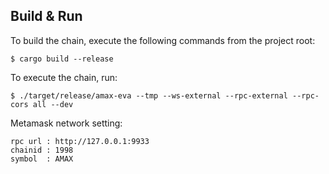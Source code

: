 
## Build & Run

To build the chain, execute the following commands from the project root:

```
$ cargo build --release
```

To execute the chain, run:

```
$ ./target/release/amax-eva --tmp --ws-external --rpc-external --rpc-cors all --dev
```

Metamask network setting:

```
rpc url : http://127.0.0.1:9933
chainid : 1998
symbol  : AMAX
```

